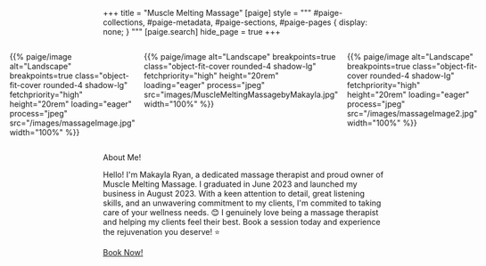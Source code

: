 +++
title = "Muscle Melting Massage"
[paige]
style = """
#paige-collections,
#paige-metadata,
#paige-sections,
#paige-pages {
    display: none;
}
"""
[paige.search]
hide_page = true
+++

<div style="display: flex; justify-content: space-around; gap: 1rem; justify-content: center;">
<div style="flex: 1; display: flex; justify-content: right;">
        <p>{{% paige/image alt="Landscape" breakpoints=true class="object-fit-cover rounded-4 shadow-lg" fetchpriority="high" height="20rem" loading="eager" process="jpeg" src="/images/massageImage.jpg" width="100%" %}}</p>
    </div>
    <div style="flex: 1; display: flex; justify-content: center;">
        <p>{{% paige/image alt="Landscape" breakpoints=true class="object-fit-cover rounded-4 shadow-lg" fetchpriority="high" height="20rem" loading="eager" process="jpeg" src="images/MuscleMeltingMassagebyMakayla.jpg" width="100%" %}}</p>
    </div>
    <div style="flex: 1; display: flex; justify-content: left;">
        <p>{{% paige/image alt="Landscape" breakpoints=true class="object-fit-cover rounded-4 shadow-lg" fetchpriority="high" height="20rem" loading="eager" process="jpeg" src="/images/massageImage2.jpg" width="100%" %}}</p>
    </div>
</div>

<p class="display-5 fw-bold mb-2 text-center">About Me!</p>

<div class="container-fluid">
    <div class="justify-content-center row">
        <div class="col col-auto col-lg-7 px-0">
            <p class="lead text-center">Hello! I'm Makayla Ryan, a dedicated massage therapist and proud owner of Muscle Melting Massage. I graduated in June 2023 and launched my business in August 2023. With a keen attention to detail, great listening skills, and an unwavering commitment to my clients, I'm commited to taking care of your wellness needs. 😊 I genuinely love being a massage therapist and helping my clients feel their best. Book a session today and experience the rejuvenation you deserve! ⭐
            </p>
        </div>
    </div>
</div>

<p class="text-center">
    <a class="lead" href="https://makayla-massage.noterro.com/">Book Now!</a>
</p>
